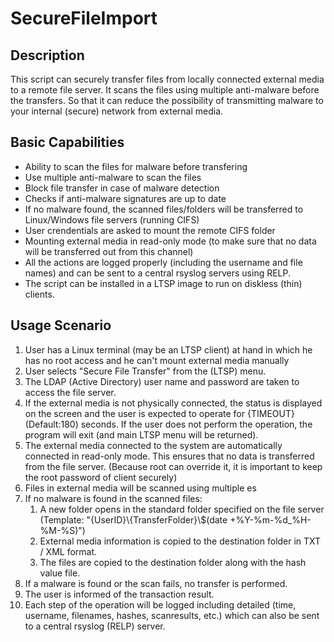 # SecureFileImport

## Description

This script can securely transfer files from locally connected external media to a remote file server. It scans the files using multiple anti-malware before the transfers. So that it can reduce the possibility of transmitting malware to your internal (secure) network from external media.

## Basic Capabilities

* Ability to scan the files for malware before transfering
* Use multiple anti-malware to scan the files
* Block file transfer in case of malware detection
* Checks if anti-malware signatures are up to date
* If no malware found, the scanned files/folders will be transferred to Linux/Windows file servers (running CIFS)
* User crendentials are asked to mount the remote CIFS folder
* Mounting external media in read-only mode (to make sure that no data will be transferred out from this channel)
* All the actions are logged properly (including the username and file names) and can be sent to a central rsyslog servers using RELP.
* The script can be installed in a LTSP image to run on diskless (thin) clients.

## Usage Scenario

1. User has a Linux terminal (may be an LTSP client) at hand in which he has no root access and he can't mount external media manually
1. User selects "Secure File Transfer" from the (LTSP) menu.
1. The LDAP (Active Directory) user name and password are taken to access the file server.
1. If the external media is not physically connected, the status is displayed on the screen and the user is expected to operate for {TIMEOUT} (Default:180) seconds. If the user does not perform the operation, the program will exit (and main LTSP menu will be returned).
1. The external media connected to the system are automatically connected in read-only mode. This ensures that no data is transferred from the file server. (Because root can override it, it is important to keep the root password of client securely)
1. Files in external media will be scanned using multiple 
   es 
1. If no malware is found in the scanned files:
   1. A new folder opens in the standard folder specified on the file server (Template: "{UserID}\\{TransferFolder}\\$(date +%Y-%m-%d_%H-%M-%S)")
   1. External media information is copied to the destination folder in TXT / XML format.
   1. The files are copied to the destination folder along with the hash value file.
1. If a malware is found or the scan fails, no transfer is performed.
1. The user is informed of the transaction result.
1. Each step of the operation will be logged including detailed (time, username, filenames, hashes, scanresults, etc.) which can also be sent to a central rsyslog (RELP) server.
